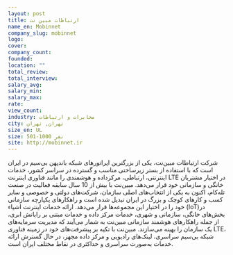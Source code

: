 ```yaml
---
layout: post
title: ارتباطات مبین نت
name_en: Mobinnet
company_slug: mobinnet
logo: 
cover: 
company_count:
founded:
location: ""
total_review: 
total_interview: 
salary_avg: 
salary_min: 
salary_max: 
rate: 
view_count: 
industry: مخابرات و ارتباطات
city: تهران, تهران
size_en: UL
size: 501-1000 نفر
site: http://mobinnet.ir
---
```


شرکت ارتباطات مبین‌نت، یکی از بزرگترین اپراتورهای شبکه باندپهن بی‌سیم در ایران است که با استفاده از بستر زیرساختی مناسب و گسترده در سراسر کشور، خدمات اینترنتی، ارتباطی، مرکزداده و هوشمندی را مانند فناوری اینترنت LTE در اختیار مشتریان خانگی و سازمانی خود قرار می‌دهد. مبین‌نت با بیش از 10 سال سابقه فعالیت در صنعت تله‌کام، اکنون به یکی از انتخاب‌های اصلی سازمان، شرکت‌های دولتی و خصوصی و سایر کسب و کارهای کوچک و بزرگ در ایران تبدیل شده است و راهکارهای یکپارچه سازمانی خود را در اختیار این مجموعه‌ها قرار می‌دهد. ارائه خدمات اینترنت اشیاء (IoT)در بخش‌های خانگی، سازمانی و شهری، خدمات مرکز داده و خدمات مبتنی بر رایانش ابری، از جمله راهکارهای هوشمند سازمانی مبین‌نت به شمار می‌آیند که مدیریت سرمایه‌های یک سازمان را بهینه می‌سازند. مبین‌نت با تکیه بر پیشرفت‌های خود در زمینه فناوری LTE، شبکه بی‌سیم سراسری، لینک‌های رادیویی و مرکز داده مجهز، در حال گسترش ارائه خدمات به‌صورت سراسری و حداکثری در نقاط مختلف ایران است.